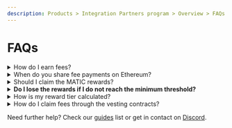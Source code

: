 ```yaml
---
description: Products > Integration Partners program > Overview > FAQs
---
```


# FAQs

<details>

<summary>How do I earn fees?</summary>

Include your wallet address as part of the deposit transaction data. More information regarding the input parameters of the deposit method can be found in the BY and PYTs Methods sections in the [Developers](broken-reference) chapter.

</details>

<details>

<summary>When do you share fee payments on Ethereum?</summary>

Leagues process the $IDLE payments towards the vesting contracts on a monthly basis.\
\
The minimum threshold to execute the fee-sharing is 500 $IDLE.

</details>

<details>

<summary>Should I claim the MATIC rewards?</summary>

The Treasury League sends the bonus to the referral address attached to deposits, no need to claim it.

</details>

<details>

<summary><strong>Do I lose the rewards if I do not reach the minimum threshold?</strong></summary>

Accrued shared fees that do not reach the minimum threshold are recorded in the dashboard until their sum is higher than 500 $IDLE. Once rewards reach that threshold, the fee-sharing payment is executed.

</details>

<details>

<summary>How is my reward tier calculated?</summary>

Your tier is calculated as the average Partner Deposited Asset (PDA) value between the first deposit and the first payment. When the fee-sharing transaction is executed, the tier is then calculated in the timeframe between that day and the next payment.\
You can check some helpful examples [here](overview.md#fee-sharing-examples).

</details>

<details>

<summary>How do I claim fees through the vesting contracts?</summary>

The Treasury League deploys a vesting contract for each partner joining the program. Deployment is executed when the first payment is processed. The same contract will receive the rewards and only the referral address is entitled to redeem the vested tokens. Tokens are vested on a linear basis over a 3-month period and the partner can claim them anytime.

B2B vesting contracts can be found in the [legacy app](https://legacy.idle.finance/#/tools/b2b-vesting-contract).

</details>



Need further help? Check our [guides](../../other/guides/) list or get in contact on [Discord](https://discord.com/invite/mpySAJp).

